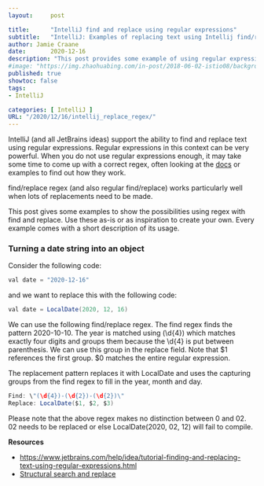 ```yaml
---
layout:     post

title:      "IntelliJ find and replace using regular expressions"
subtitle:   "IntelliJ: Examples of replacing text using Intellij find/replace with regular expressions"
author: Jamie Craane
date:       2020-12-16
description: "This post provides some example of using regular expressions with IntelliJ find and replace function."
#image: "https://img.zhaohuabing.com/in-post/2018-06-02-istio08/background.jpg"
published: true
showtoc: false
tags:
- IntelliJ

categories: [ IntelliJ ]
URL: "/2020/12/16/intellij_replace_regex/" 
---
```

IntelliJ (and all JetBrains ideas) support the ability to find and replace text using regular expressions. Regular expressions in this context can be very powerful. When you do not use regular expressions enough, it may take some time to come up with a correct regex, often looking at the [docs](https://www.jetbrains.com/help/idea/tutorial-finding-and-replacing-text-using-regular-expressions.html) or examples to find out how they work.

find/replace regex (and also regular find/replace) works particularly well when lots of replacements need to be made. 

This post gives some examples to show the possibilities using regex with find and replace. Use these as-is or as inspiration to create your own. Every example comes with a short description of its usage.
 
### Turning a date string into an object

Consider the following code:

```java
val date = "2020-12-16"
```

and we want to replace this with the following code:


```java
val date = LocalDate(2020, 12, 16)
```

We can use the following find/replace regex. The find regex finds the pattern 2020-10-10. The year is matched using (\d{4}) which matches exactly four digits and groups them because the \d{4} is put between parenthesis. We can use this group in the replace field. Note that $1 references the first group. $0 matches the entire regular expression.

The replacement pattern replaces it with LocalDate and uses the capturing groups from the find regex to fill in the year, month and day.

```java
Find: \"(\d{4})-(\d{2})-(\d{2})\"
Replace: LocalDate($1, $2, $3)
```

Please note that the above regex makes no distinction between 0 and 02. 02 needs to be replaced or else LocalDate(2020, 02, 12) will fail to compile.

**Resources**
- https://www.jetbrains.com/help/idea/tutorial-finding-and-replacing-text-using-regular-expressions.html
- [Structural search and replace](/2014/02/08/intellij_structural/)

